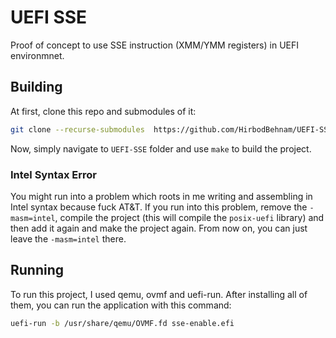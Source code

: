 # UEFI SSE
Proof of concept to use SSE instruction (XMM/YMM registers) in UEFI environmnet.

## Building
At first, clone this repo and submodules of it:
```bash
git clone --recurse-submodules  https://github.com/HirbodBehnam/UEFI-SSE.git
```
Now, simply navigate to `UEFI-SSE` folder and use `make` to build the project.

### Intel Syntax Error

You might run into a problem which roots in me writing and assembling in Intel syntax because fuck AT&T. If you run into this problem, remove the `-masm=intel`, compile the project (this will compile the `posix-uefi` library) and then add it again and make the project again. From now on, you can just leave the `-masm=intel` there.

## Running
To run this project, I used qemu, ovmf and uefi-run. After installing all of them, you can run the application with this command:
```bash
uefi-run -b /usr/share/qemu/OVMF.fd sse-enable.efi
```


